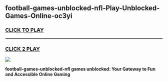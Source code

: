 
## football-games-unblocked-nfl-Play-Unblocked-Games-Online-oc3yi
<h3>
<a href="https://premium76.site?title=football-games-unblocked-nfl&ref=25A">CLICK TO PLAY</a></h3>
<hr>

<h3>
<a href="https://premium76.site?title=football-games-unblocked-nfl&ref=25A">CLICK 2 PLAY</a>
  
</h3>

<a href="https://premium76.site?title=football-games-unblocked-nfl&ref=25A"><img src="https://clearcache.store/games.png"></a>


**football-games-unblocked-nfl games unblocked: Your Gateway to Fun and Accessible Online Gaming**
